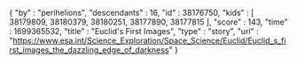 {
  "by" : "perihelions",
  "descendants" : 16,
  "id" : 38176750,
  "kids" : [ 38179809, 38180379, 38180251, 38177890, 38177815 ],
  "score" : 143,
  "time" : 1699365532,
  "title" : "Euclid's First Images",
  "type" : "story",
  "url" : "https://www.esa.int/Science_Exploration/Space_Science/Euclid/Euclid_s_first_images_the_dazzling_edge_of_darkness"
}
